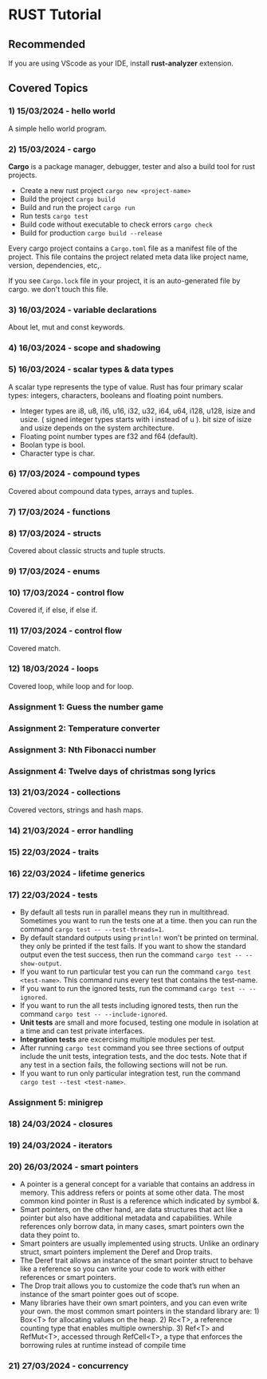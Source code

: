 # RUST Tutorial

## Recommended
If you are using VScode as your IDE, install **rust-analyzer** extension.

## Covered Topics

### 1) 15/03/2024 - hello world
A simple hello world program.

### 2) 15/03/2024 - cargo
**Cargo** is a package manager, debugger, tester and also a build tool for rust projects.

- Create a new rust project ```cargo new <project-name>```
- Build the project ```cargo build```
- Build and run the project ```cargo run```
- Run tests ```cargo test```
- Build code without executable to check errors ```cargo check```
- Build for production ```cargo build --release```

Every cargo project contains a ```Cargo.toml``` file as a manifest file of the project. This file contains the project related meta data like project name, version, dependencies, etc,.

If you see ```Cargo.lock``` file in your project, it is an auto-generated file by cargo. we don't touch this file.

### 3) 16/03/2024 - variable declarations
About let, mut and const keywords.

### 4) 16/03/2024 - scope and shadowing

### 5) 16/03/2024 - scalar types & data types
A scalar type represents the type of value. Rust has four primary scalar types: integers, characters, booleans and floating point numbers.

- Integer types are i8, u8, i16, u16, i32, u32, i64, u64, i128, u128, isize and usize. ( signed integer types starts with i instead of u ). bit size of isize and usize depends on the system architecture.
- Floating point number types are f32 and f64 (default).
- Boolan type is bool.
- Character type is char.

### 6) 17/03/2024 - compound types
Covered about compound data types, arrays and tuples.

### 7) 17/03/2024 - functions

### 8) 17/03/2024 - structs
Covered about classic structs and tuple structs.

### 9) 17/03/2024 - enums

### 10) 17/03/2024 - control flow
Covered if, if else, if else if.

### 11) 17/03/2024 - control flow
Covered match.

### 12) 18/03/2024 - loops
Covered loop, while loop and for loop.

### Assignment 1: Guess the number game

### Assignment 2: Temperature converter

### Assignment 3: Nth Fibonacci number

### Assignment 4: Twelve days of christmas song lyrics

### 13) 21/03/2024 - collections
Covered vectors, strings and hash maps.

### 14) 21/03/2024 - error handling

### 15) 22/03/2024 - traits

### 16) 22/03/2024 - lifetime generics

### 17) 22/03/2024 - tests
- By default all tests run in parallel means they run in multithread. Sometimes you want to run the tests one at a time. then you can run the command ```cargo test -- --test-threads=1```.
- By default standard outputs using ```println!``` won't be printed on terminal. they only be printed if the test fails. If you want to show the standard output even the test success, then run the command ```cargo test -- --show-output```.
- If you want to run particular test you can run the command ```cargo test <test-name>```. This command runs every test that contains the test-name.
- If you want to run the ignored tests, run the command ```cargo test -- --ignored```.
- If you want to run the all tests including ignored tests, then run the command ```cargo test -- --include-ignored```.
- **Unit tests** are small and more focused, testing one module in isolation at a time and can test private interfaces.
- **Integration tests** are excercising multiple modules per test.
- After running ```cargo test``` command you see three sections of output include the unit tests, integration tests, and the doc tests. Note that if any test in a section fails, the following sections will not be run.
- If you want to run only particular integration test, run the command ```cargo test --test <test-name>```.

### Assignment 5: minigrep

### 18) 24/03/2024 - closures

### 19) 24/03/2024 - iterators

### 20) 26/03/2024 - smart pointers
- A pointer is a general concept for a variable that contains an address in memory. This address refers or points at some other data. The most common kind pointer in Rust is a reference which indicated by symbol &.
- Smart pointers, on the other hand, are data structures that act like a pointer but also have additional metadata and capabilities. While references only borrow data, in many cases, smart pointers own the data they point to.
- Smart pointers are usually implemented using structs. Unlike an ordinary struct, smart pointers implement the Deref and Drop traits.
- The Deref trait allows an instance of the smart pointer struct to behave like a reference so you can write your code to work with either references or smart pointers.
- The Drop trait allows you to customize the code that’s run when an instance of the smart pointer goes out of scope.
- Many libraries have their own smart pointers, and you can even write your own. the most common smart pointers in the standard library are: 1) Box&lt;T&gt; for allocating values on the heap. 2) Rc&lt;T&gt;, a reference counting type that enables multiple ownership. 3) Ref&lt;T&gt; and RefMut&lt;T&gt;, accessed through RefCell&lt;T&gt;, a type that enforces the borrowing rules at runtime instead of compile time

### 21) 27/03/2024 - concurrency